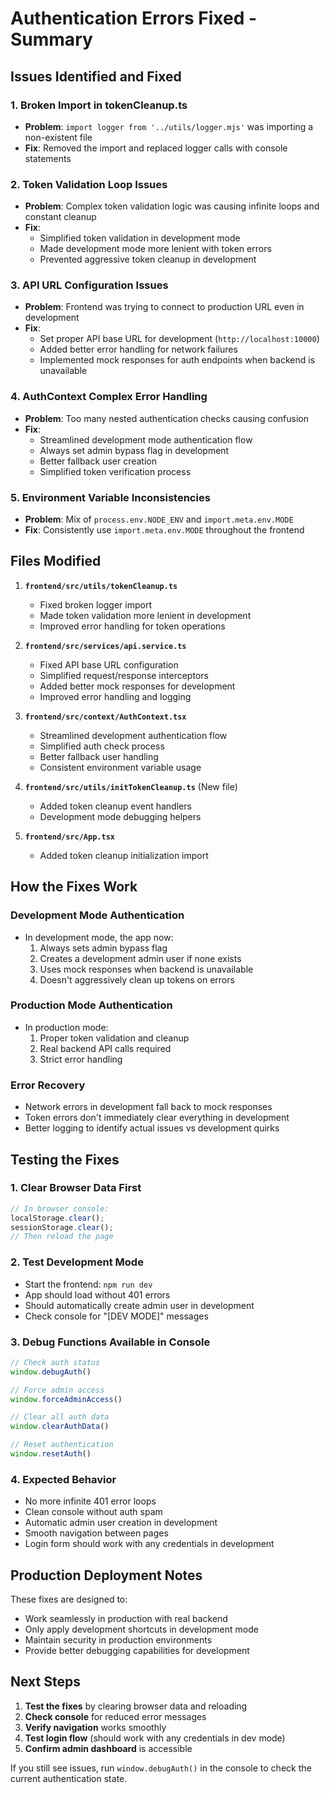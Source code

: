 # Authentication Errors Fixed - Summary

## Issues Identified and Fixed

### 1. **Broken Import in tokenCleanup.ts**
- **Problem**: `import logger from '../utils/logger.mjs'` was importing a non-existent file
- **Fix**: Removed the import and replaced logger calls with console statements

### 2. **Token Validation Loop Issues**
- **Problem**: Complex token validation logic was causing infinite loops and constant cleanup
- **Fix**: 
  - Simplified token validation in development mode
  - Made development mode more lenient with token errors
  - Prevented aggressive token cleanup in development

### 3. **API URL Configuration Issues**
- **Problem**: Frontend was trying to connect to production URL even in development
- **Fix**: 
  - Set proper API base URL for development (`http://localhost:10000`)
  - Added better error handling for network failures
  - Implemented mock responses for auth endpoints when backend is unavailable

### 4. **AuthContext Complex Error Handling**
- **Problem**: Too many nested authentication checks causing confusion
- **Fix**:
  - Streamlined development mode authentication flow
  - Always set admin bypass flag in development
  - Better fallback user creation
  - Simplified token verification process

### 5. **Environment Variable Inconsistencies**
- **Problem**: Mix of `process.env.NODE_ENV` and `import.meta.env.MODE`
- **Fix**: Consistently use `import.meta.env.MODE` throughout the frontend

## Files Modified

1. **`frontend/src/utils/tokenCleanup.ts`**
   - Fixed broken logger import
   - Made token validation more lenient in development
   - Improved error handling for token operations

2. **`frontend/src/services/api.service.ts`**
   - Fixed API base URL configuration
   - Simplified request/response interceptors
   - Added better mock responses for development
   - Improved error handling and logging

3. **`frontend/src/context/AuthContext.tsx`**
   - Streamlined development authentication flow
   - Simplified auth check process
   - Better fallback user handling
   - Consistent environment variable usage

4. **`frontend/src/utils/initTokenCleanup.ts`** (New file)
   - Added token cleanup event handlers
   - Development mode debugging helpers

5. **`frontend/src/App.tsx`**
   - Added token cleanup initialization import

## How the Fixes Work

### Development Mode Authentication
- In development mode, the app now:
  1. Always sets admin bypass flag
  2. Creates a development admin user if none exists
  3. Uses mock responses when backend is unavailable
  4. Doesn't aggressively clean up tokens on errors

### Production Mode Authentication
- In production mode:
  1. Proper token validation and cleanup
  2. Real backend API calls required
  3. Strict error handling

### Error Recovery
- Network errors in development fall back to mock responses
- Token errors don't immediately clear everything in development
- Better logging to identify actual issues vs development quirks

## Testing the Fixes

### 1. **Clear Browser Data First**
```javascript
// In browser console:
localStorage.clear();
sessionStorage.clear();
// Then reload the page
```

### 2. **Test Development Mode**
- Start the frontend: `npm run dev`
- App should load without 401 errors
- Should automatically create admin user in development
- Check console for "[DEV MODE]" messages

### 3. **Debug Functions Available in Console**
```javascript
// Check auth status
window.debugAuth()

// Force admin access
window.forceAdminAccess()

// Clear all auth data
window.clearAuthData()

// Reset authentication
window.resetAuth()
```

### 4. **Expected Behavior**
- No more infinite 401 error loops
- Clean console without auth spam
- Automatic admin user creation in development
- Smooth navigation between pages
- Login form should work with any credentials in development

## Production Deployment Notes

These fixes are designed to:
- Work seamlessly in production with real backend
- Only apply development shortcuts in development mode
- Maintain security in production environments
- Provide better debugging capabilities for development

## Next Steps

1. **Test the fixes** by clearing browser data and reloading
2. **Check console** for reduced error messages
3. **Verify navigation** works smoothly
4. **Test login flow** (should work with any credentials in dev mode)
5. **Confirm admin dashboard** is accessible

If you still see issues, run `window.debugAuth()` in the console to check the current authentication state.
